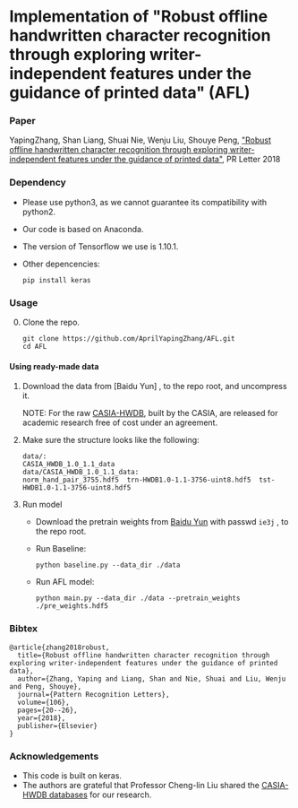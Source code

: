 # Implementation of "Robust offline handwritten character recognition through exploring writer-independent features under the guidance of printed data" (AFL)

### Paper

YapingZhang, Shan Liang, Shuai Nie, Wenju Liu, Shouye Peng, ["Robust offline handwritten character recognition through exploring writer-independent features under the guidance of printed data"](https://www.sciencedirect.com/science/article/pii/S0167865518300412?via%3Dihub), PR Letter 2018

### Dependency

* Please use python3, as we cannot guarantee its compatibility with python2.
* Our code is based on Anaconda.
* The version of Tensorflow we use is 1.10.1.
* Other depencencies:

    ```
    pip install keras
    ```

### Usage
0. Clone the repo.

    ```shell
    git clone https://github.com/AprilYapingZhang/AFL.git
    cd AFL
    ```

#### Using ready-made data

1. Download the data from  [Baidu Yun] , to the repo root, and uncompress it.

   NOTE: For the raw  [CASIA-HWDB]( http://www.nlpr.ia.ac.cn/databases/handwriting/Application_form.html), built by the CASIA, are released for academic research free of cost under an agreement. 
    
   
2. Make sure the structure looks like the following:

    ```shell
    data/:
    CASIA_HWDB_1.0_1.1_data
    data/CASIA_HWDB_1.0_1.1_data:
    norm_hand_pair_3755.hdf5  trn-HWDB1.0-1.1-3756-uint8.hdf5  tst-HWDB1.0-1.1-3756-uint8.hdf5

    ```

3. Run model
    * Download the pretrain weights from  [Baidu Yun](https://pan.baidu.com/s/1XemKKJqxu9ZDhgcZQlY9dw) with passwd `ie3j` , to the repo root.
        
    * Run Baseline:

        ```shell
        python baseline.py --data_dir ./data
        ```

    * Run AFL model:

        ```shell 
        python main.py --data_dir ./data --pretrain_weights ./pre_weights.hdf5
        ```


### Bibtex
```
@article{zhang2018robust,
  title={Robust offline handwritten character recognition through exploring writer-independent features under the guidance of printed data},
  author={Zhang, Yaping and Liang, Shan and Nie, Shuai and Liu, Wenju and Peng, Shouye},
  journal={Pattern Recognition Letters},
  volume={106},
  pages={20--26},
  year={2018},
  publisher={Elsevier}
}
```

### Acknowledgements
* This code is built on keras.
* The authors are grateful that Professor Cheng-lin Liu shared the [CASIA-HWDB databases](http://www.nlpr.ia.ac.cn/databases/handwriting/Application_form.html) for our research. 
